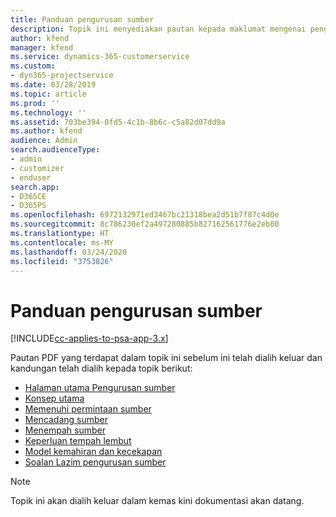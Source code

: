 ```yaml
---
title: Panduan pengurusan sumber
description: Topik ini menyediakan pautan kepada maklumat mengenai pengurusan sumber dalam Project Service Automation
author: kfend
manager: kfend
ms.service: dynamics-365-customerservice
ms.custom:
- dyn365-projectservice
ms.date: 03/28/2019
ms.topic: article
ms.prod: ''
ms.technology: ''
ms.assetid: 703be394-0fd5-4c1b-8b6c-c5a82d07dd9a
ms.author: kfend
audience: Admin
search.audienceType:
- admin
- customizer
- enduser
search.app:
- D365CE
- D365PS
ms.openlocfilehash: 6972132971ed3467bc21318bea2d51b7f87c4d0e
ms.sourcegitcommit: 8c786230ef2a497280885b827162561776e2eb00
ms.translationtype: HT
ms.contentlocale: ms-MY
ms.lasthandoff: 03/24/2020
ms.locfileid: "3753826"
---
```

# <a name="resource-management-guide"></a>Panduan pengurusan sumber

[!INCLUDE[cc-applies-to-psa-app-3.x](../../includes/cc-applies-to-psa-app-3x.md)]

Pautan PDF yang terdapat dalam topik ini sebelum ini telah dialih keluar dan kandungan telah dialih kepada topik berikut:

- [Halaman utama Pengurusan sumber](../resource-management-home-page.md)
- [Konsep utama](../reports-key-concepts.md)
- [Memenuhi permintaan sumber](../resource-management-fulfill-requests.md)
- [Mencadang sumber](../resource-management-propose-resources.md)
- [Menempah sumber](../resource-management-book-resources-scheduleboard.md)
- [Keperluan tempah lembut](../resource-management-softbook-requirements.md)
- [Model kemahiran dan kecekapan](../resource-management-skills-proficiency.md)
- [Soalan Lazim pengurusan sumber](../resource-management-faq.md)

> [!NOTE]
> Topik ini akan dialih keluar dalam kemas kini dokumentasi akan datang. 
